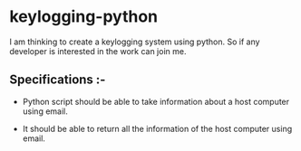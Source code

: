 # keylogging-python

I am thinking to create a keylogging system using python. So if any developer is interested in the work can join me.

## Specifications :-

- Python script should be able to take information about a host computer using email.

- It should be able to return all the information of the host computer using email. 
